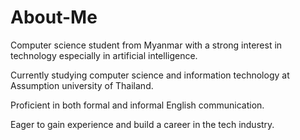 # About-Me 

Computer science student from Myanmar with a strong interest in technology especially in artificial intelligence.

Currently studying computer science and information technology at Assumption university of Thailand.

Proficient in both formal and informal English communication.

Eager to gain experience and build a career in the tech industry.
